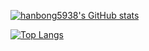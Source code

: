 [![hanbong5938's GitHub stats](https://github-readme-stats.vercel.app/api?username=hanbong5938&count_private=true&show_icons=true&theme=radical)](https://github.com/anuraghazra/github-readme-stats)

[![Top Langs](https://github-readme-stats.vercel.app/api/top-langs/?username=hanbong5938)](https://github.com/anuraghazra/github-readme-stats)
